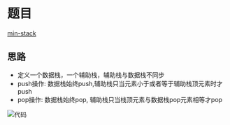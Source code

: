 # 题目

[min-stack](https://leetcode-cn.com/problems/min-stack/)

## 思路

- 定义一个数据栈，一个辅助栈，辅助栈与数据栈不同步
- push操作: 数据栈始终push,辅助栈只当元素小于或者等于辅助栈顶元素时才push
- pop操作: 数据栈始终pop, 辅助栈只当栈顶元素与数据栈pop元素相等才pop

![代码](https://pic4.zhimg.com/80/v2-4256b40afcd08b6e98a9fb54e73533df_hd.jpg)
